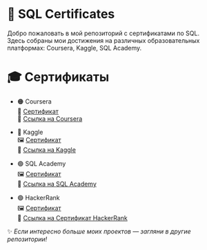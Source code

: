 # 📜 SQL Certificates

Добро пожаловать в мой репозиторий с сертификатами по SQL.  
Здесь собраны мои достижения на различных образовательных платформах: Coursera, Kaggle, SQL Academy.



# 🎓 Сертификаты

- 🟠 Coursera  
  📄 [Сертификат](./Coursera%20Сертификат.pdf)  
  🔗 [Ссылка на Coursera](https://www.coursera.org/api/certificate.v1/pdf/VEFF402SYTMY)

- 🔵 Kaggle  
  🖼️ [Сертификат](./kaggle%20сертификат.png)  
  🔗 [Ссылка на Kaggle](https://www.kaggle.com/learn/certification/arysakhmet/intro-to-sql)

- 🟢 SQL Academy  
  🖼️ [Сертификат](./sql%20academy%20сертификат.png)  
  🔗 [Ссылка на SQL Academy](https://sql-academy.org/ru/certificates)

 - 🟢 HackerRank  
  🖼️ [Сертификат](./sql_basic%20certificate.pdf)  
  🔗 [Ссылка на Сертификат HackerRank ](https://www.hackerrank.com/certificates/iframe/9ac172556051)




✨ *Если интересно больше моих проектов — загляни в другие репозитории!*
